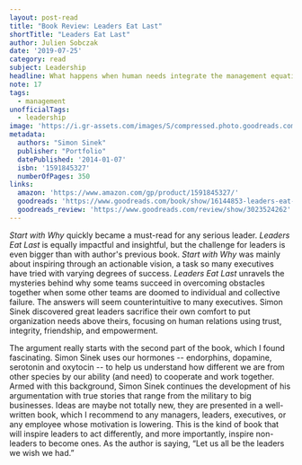 ```yaml
---
layout: post-read
title: "Book Review: Leaders Eat Last"
shortTitle: "Leaders Eat Last"
author: Julien Sobczak
date: '2019-07-25'
category: read
subject: Leadership
headline: What happens when human needs integrate the management equation.
note: 17
tags:
  - management
unofficialTags:
  - leadership
image: 'https://i.gr-assets.com/images/S/compressed.photo.goodreads.com/books/1400881733l/16144853.jpg'
metadata:
  authors: "Simon Sinek"
  publisher: "Portfolio"
  datePublished: '2014-01-07'
  isbn: '1591845327'
  numberOfPages: 350
links:
  amazon: 'https://www.amazon.com/gp/product/1591845327/'
  goodreads: 'https://www.goodreads.com/book/show/16144853-leaders-eat-last'
  goodreads_review: 'https://www.goodreads.com/review/show/3023524262'
---
```


_Start with Why_ quickly became a must-read for any serious leader. _Leaders Eat Last_ is equally impactful and insightful, but the challenge for leaders is even bigger than with author's previous book. _Start with Why_ was mainly about inspiring through an actionable vision, a task so many executives have tried with varying degrees of success. _Leaders Eat Last_ unravels the mysteries behind why some teams succeed in overcoming obstacles together when some other teams are doomed to individual and collective failure. The answers will seem counterintuitive to many executives. Simon Sinek discovered great leaders sacrifice their own comfort to put organization needs above theirs, focusing on human relations using trust, integrity, friendship, and empowerment.

The argument really starts with the second part of the book, which I found fascinating. Simon Sinek uses our hormones -- endorphins, dopamine, serotonin and oxytocin -- to help us understand how different we are from other species by our ability (and need) to cooperate and work together. Armed with this background, Simon Sinek continues the development of his argumentation with true stories that range from the military to big businesses. Ideas are maybe not totally new, they are presented in a well-written book, which I recommend to any managers, leaders, executives, or any employee whose motivation is lowering. This is the kind of book that will inspire leaders to act differently, and more importantly, inspire non-leaders to become ones. As the author is saying, “Let us all be the leaders we wish we had.”
